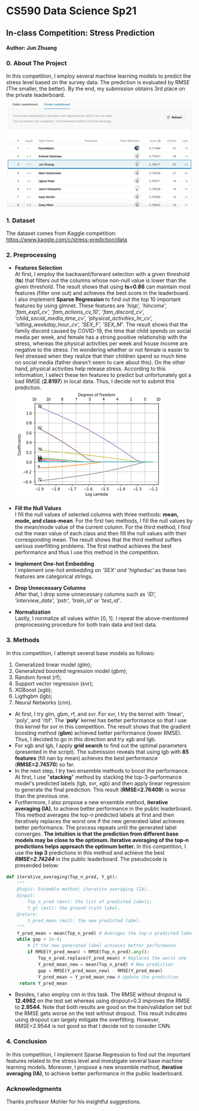 # CS590 Data Science Sp21
## In-class Competition: Stress Prediction

#### Author: Jun Zhuang


### 0. About The Project
In this competition, I employ several machine learning models to predict the stress level based on the survey data. The prediction is evaluated by RMSE (The smaller, the better). By the end, my submission obtains 3rd place on the private leaderboard.   
![image](https://github.com/junzhuang-code/stress_prediction/blob/main/data/ranking.png)


### 1. Dataset
The dataset comes from Kaggle competition: <https://www.kaggle.com/c/stress-prediction/data>


### 2. Preprocessing
* **Features Selection**  
At first, I employ the backward/forward selection with a given threshold (**ts**) that filters out the columns whose non-null value is lower than the given threshold. The result shows that using **ts=0.86** can maintain most features (filter one out) and achieves the best score in the leaderboard.  
I also implement **Sparse Regression** to find out the top 10 important features by using glmnet. These features are *'hisp', 'hincome', 'fam_exp1_cv', 'fam_actions_cv_10', 'fam_discord_cv', 'child_social_media_time_cv', 'physical_activities_hr_cv', 'sitting_weekday_hour_cv', 'SEX_F', 'SEX_M'*. The result shows that the family discord caused by COVID-19, the time that child spends on social media per week, and female has a strong positive relationship with the stress, whereas the physical activities per week and house income are negative to the stress. I'm wondering whether or not female is easier to feel stressed when they realize that their children spend so much time on social media (father doesn't seem to care about this). On the other hand, physical activities help release stress. According to this information, I select these ten features to predict but unfortunately got a bad RMSE (**2.8197**) in local data. Thus, I decide not to submit this prediction.  
![image](https://github.com/junzhuang-code/stress_prediction/blob/main/data/dof.png)

* **Fill the Null Values**  
I fill the null values of selected columns with three methods: **mean, mode, and class-mean**. For the first two methods, I fill the null values by the mean/mode value of the current column. For the third method, I find out the mean value of each class and then fill the null values with their corresponding mean. The result shows that the third method suffers serious overfitting problems. The first method achieves the best performance and thus I use this method in the competition.

* **Implement One-hot Embedding**  
I implement one-hot embedding on *'SEX' and 'higheduc'* as these two features are categorical strings. 

* **Drop Unnecessary Columns**  
After that, I drop some unnecessary columns such as *'ID', 'interview_date', 'pstr', 'train_id' or 'test_id'*.

* **Normalization**  
Lastly, I normalize all values within [0, 1]. I repeat the above-mentioned preprocessing procedure for both train data and test data.


### 3. Methods
In this competition, I attempt several base models as follows:  
1. Generalized linear model (glm);
2. Generalized boosted regression model (gbm);
3. Random forest (rf);
4. Support vector regression (svr);
5. XGBoost (xgb);
6. Ligthgbm (lgb);
7. Neural Networks (cnn).


* At first, I try glm, gbm, rf, and svr. For svr, I try the kernel with 'linear', 'poly', and 'rbf'. The '**poly**' kernel has better performance so that I use this kernel for svr in this competition. The result shows that the gradient boosting method (**gbm**) achieved better performance (lower RMSE). Thus, I decided to go in this direction and try xgb and lgb.  
* For xgb and lgb, I apply **grid search** to find out the optimal parameters (presented in the script). The submission reveals that using lgb with **85 features** (fill nan by mean) achieves the best performance (**RMSE=2.74570**) so far.  
* In the next step, I try two ensemble methods to boost the performance. At first, I use "**stacking**" method by stacking the top-3-performance model's predicted labels (lgb, svr, xgb) and then apply linear regression to generate the final prediction. This result (**RMSE=2.76409**) is worse than the previous one.  
* Furthermore, I also propose a new ensemble method, **iterative averaging (IA)**, to achieve better performance in the public leaderboard. This method averages the top-n predicted labels at first and then iteratively replaces the worst one if the new generated label achieves better performance. The process repeats until the generated label converges. **The intuition is that the prediction from different base models may be close to the optimum. Iterative averaging of the top-n predictions helps approach the optimum better.** In this competition, I use the **top 3** predictions in this method and achieve the best ***RMSE=2.74244*** in the public leaderboard. The pseudocode is presended below:  
```python
def iterative_averaging(Top_n_pred, Y_gt):
    """
    @topic: Ensemble method: iterative averaging (IA).
    @input: 
        Top_n_pred (mxn): the list of predicted labels;
        Y_gt (mx1): the ground truth label.
    @return:
        Y_pred_mean (mx1): the new predicted label.
    """
    Y_pred_mean = mean(Top_n_pred) # Averages the top-n predicted labels
    while gap > 1e-4:
        # If the new generated label achieves better performance
        if RMSE(Y_pred_mean) < RMSE(Top_n_pred).any(): 
            Top_n_pred.replace(Y_pred_mean) # Replaces the worst one
            Y_pred_mean_new = mean(Top_n_pred) # New prediction
            gap = RMSE(Y_pred_mean_new) - RMSE(Y_pred_mean)
            Y_pred_mean = Y_pred_mean_new # Update the prediction
     return Y_pred_mean
```

* Besides, I also employ cnn in this task. The RMSE without dropout is **12.4962** on the test set whereas using dropout=0.3 improves the RMSE to **2.9544**. Note that both results are good on the train/validation set but the RMSE gets worse on the test without dropout. This result indicates using dropout can largely mitigate the overfitting. However, RMSE=2.9544 is not good so that I decide not to consider CNN.


### 4. Conclusion
In this competition, I implement Sparse Regression to find out the important features related to the stress level and investigate several base machine learning models. Moreover, I propose a new ensemble method, **iterative averaging (IA)**, to achieve better performance in the public leaderboard.


### Acknowledgments
 Thanks professor Mohler for his insightful suggestions.
